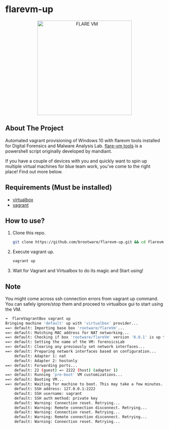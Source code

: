 # flarevm-up

<p align="center">
  <img width="300" height="300" src="https://raw.githubusercontent.com/mandiant/flare-vm/master/flarevm.png?raw=true" alt="FLARE VM"/>
</p>

## About The Project

Automated vagrant provisioning of Windows 10 with flarevm tools installed for Digital Forensics and Malware Analysis Lab. [flare-vm tools](https://github.com/mandiant/flare-vm) is a powershell script originally developed by mandiant.

If you have a couple of devices with you and quickly want to spin up multiple virtual machines for blue team work, you've come to the right place! Find out more below.

## Requirements (Must be installed)

- [virtualbox](https://www.virtualbox.org/wiki/Downloads)
- [vagrant](https://www.vagrantup.com/downloads)

## How to use?

1. Clone this repo.

   ```bash
   git clone https://github.com/brootware/flarevm-up.git && cd flarevm-up
   ```

2. Execute vagrant up.

   ```bash
   vagrant up
   ```

3. Wait for Vagrant and Virtualbox to do its magic and Start using!

## Note

You might come across ssh connection errors from vagrant up command. You can safely ignore/stop them and proceed to virtualbox gui to start using the VM.

```bash
➜  flareVagrantBox vagrant up
Bringing machine 'default' up with 'virtualbox' provider...
==> default: Importing base box 'rootware/flareVm'...
==> default: Matching MAC address for NAT networking...
==> default: Checking if box 'rootware/flareVm' version '0.0.1' is up to date...
==> default: Setting the name of the VM: forensicsLab
==> default: Clearing any previously set network interfaces...
==> default: Preparing network interfaces based on configuration...
    default: Adapter 1: nat
    default: Adapter 2: hostonly
==> default: Forwarding ports...
    default: 22 (guest) => 2222 (host) (adapter 1)
==> default: Running 'pre-boot' VM customizations...
==> default: Booting VM...
==> default: Waiting for machine to boot. This may take a few minutes...
    default: SSH address: 127.0.0.1:2222
    default: SSH username: vagrant
    default: SSH auth method: private key
    default: Warning: Connection reset. Retrying...
    default: Warning: Remote connection disconnect. Retrying...
    default: Warning: Connection reset. Retrying...
    default: Warning: Remote connection disconnect. Retrying...
    default: Warning: Connection reset. Retrying...
```
